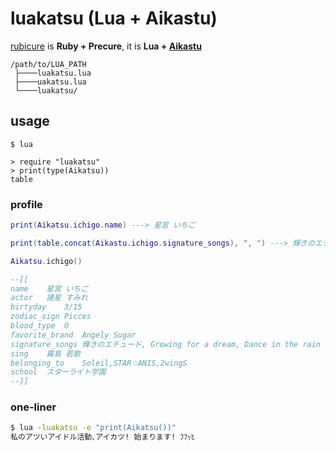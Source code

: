 # luakatsu (Lua + Aikastu)

[rubicure](https://github.com/sue445/rubicure) is **Ruby + Precure**, it is **Lua + [Aikastu](http://aikatsu.wikia.com/wiki/Aikatsu_Wiki)**

```
/path/to/LUA_PATH
 ├────luakatsu.lua
 ├────uakatsu.lua
 └────luakatsu/
```


## usage

```
$ lua

> require "luakatsu"
> print(type(Aikatsu))
table
```

### profile

```lua
print(Aikatsu.ichigo.name) ---> 星宮 いちご

print(table.concat(Aikastu.ichigo.signature_songs), ", ") ---> 輝きのエチュード, Growing for a dream, Dance in the rain

Aikatsu.ichigo()

--[[
name	星宮 いちご
actor	諸星 すみれ
birtyday	3/15
zodiac_sign	Picces
blood_type	O
favorite_brand	Angely Sugar
signature_songs	輝きのエチュード, Growing for a dream, Dance in the rain
sing	霧島 若歌
belonging_to	Soleil,STAR☆ANIS,2wingS
school	スターライト学園
--]]
```

### one-liner
```sh
$ lua -luakatsu -e "print(Aikatsu())"
私のアツいアイドル活動､アイカツ! 始まります! ﾌﾌｯﾋ
```


